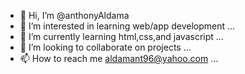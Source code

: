 - 👋 Hi, I’m @anthonyAldama
- 👀 I’m interested in learning web/app development ...
- 🌱 I’m currently learning html,css,and javascript ...
- 💞️ I’m looking to collaborate on projects ...
- 📫 How to reach me aldamant96@yahoo.com ...

<!---
anthonyAldama/anthonyAldama is a ✨ special ✨ repository because its `README.md` (this file) appears on your GitHub profile.
You can click the Preview link to take a look at your changes.
--->
